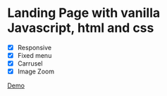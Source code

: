 # Landing Page with vanilla Javascript, html and css

- [x] Responsive
- [x] Fixed menu
- [x] Carrusel
- [x] Image Zoom

[Demo](https://ecarlosqm.github.io/landing/)
